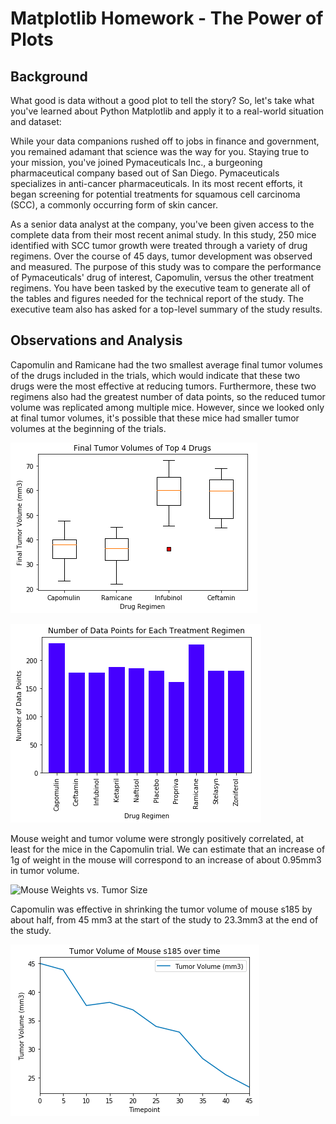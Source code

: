 # Matplotlib Homework - The Power of Plots #

## Background ##
What good is data without a good plot to tell the story?
So, let's take what you've learned about Python Matplotlib and apply it to a real-world situation and dataset:

While your data companions rushed off to jobs in finance and government, you remained adamant that science was the way for you. Staying true to your mission, you've joined Pymaceuticals Inc., a burgeoning pharmaceutical company based out of San Diego. Pymaceuticals specializes in anti-cancer pharmaceuticals. In its most recent efforts, it began screening for potential treatments for squamous cell carcinoma (SCC), a commonly occurring form of skin cancer.

As a senior data analyst at the company, you've been given access to the complete data from their most recent animal study. In this study, 250 mice identified with SCC tumor growth were treated through a variety of drug regimens. Over the course of 45 days, tumor development was observed and measured. The purpose of this study was to compare the performance of Pymaceuticals' drug of interest, Capomulin, versus the other treatment regimens. You have been tasked by the executive team to generate all of the tables and figures needed for the technical report of the study. The executive team also has asked for a top-level summary of the study results.

## Observations and Analysis ##

Capomulin and Ramicane had the two smallest average final tumor volumes of the drugs included in the trials, which would indicate that these two drugs were the most effective at reducing tumors. Furthermore, these two regimens also had the greatest number of data points, so the reduced tumor volume was replicated among multiple mice. However, since we looked only at final tumor volumes, it's possible that these mice had smaller tumor volumes at the beginning of the trials. 

![Box Plots Top 4 Drugs](Images/Boxplots_Top4Drugs.png)

![Data Points for Each Regimen](Images/DataPointsforeachRegimen.png)

Mouse weight and tumor volume were strongly positively correlated, at least for the mice in the Capomulin trial. We can estimate that an increase of 1g of weight in the mouse will correspond to an increase of about 0.95mm3 in tumor volume.

![Mouse Weights vs. Tumor Size](Images/MouseWeightsvsTumorSize.png)

Capomulin was effective in shrinking the tumor volume of mouse s185  by about half, from 45 mm3 at the start of the study to 23.3mm3 at the end of the study.

![Tumor Size for Mouse s185](Images/Mouse_s185TumorSize.png)

